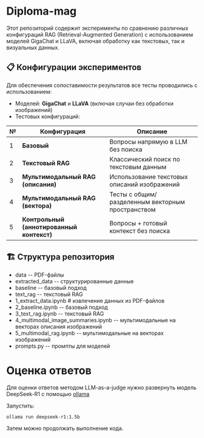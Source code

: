 # Diploma-mag
Этот репозиторий содержит эксперименты по сравнению различных конфигураций RAG (Retrieval-Augmented Generation) с использованием моделей GigaChat и LLaVA, включая обработку как текстовых, так и визуальных данных.

## 📋 Конфигурации экспериментов

Для обеспечения сопоставимости результатов все тесты проводились с использованием:

- Моделей: **GigaChat** и **LLaVA** (включая случаи без обработки изображений)
- Тестовых конфигураций:

| №  | Конфигурация                          | Описание                                                                 |
|----|---------------------------------------|--------------------------------------------------------------------------|
| 1  | **Базовый**                           | Вопросы напрямую в LLM без поиска                                        |
| 2  | **Текстовый RAG**                     | Классический поиск по текстовым данным                                   |
| 3  | **Мультимодальный RAG (описания)**    | Использование текстовых описаний изображений                             |
| 4  | **Мультимодальный RAG (вектора)**     | Тесты с общим/разделенным векторным пространством                        |
| 5  | **Контрольный (аннотированный контекст)** | Вопросы + готовый контекст без поиска                                |

## 🏗️ Структура репозитория
* data -- PDF-файлы
* extracted_data -- структурированные данные
* baseline -- базовый подход
* text_rag -- текстовый RAG
* 1_extract_data.ipynb # извлечение данных из PDF-файлов
* 2_baseline.ipynb -- базовый подход
* 3_text_rag.ipynb -- текстовый RAG
* 4_multimodal_image_summaries.ipynb -- мультимодальные на векторах описания изображений
* 5_multimodal_rag.ipynb -- мультимодальные на векторах изображений
* prompts.py -- промпты для моделей

# Оценка ответов
Для оценки ответов методом LLM-as-a-judge нужно развернуть модель DeepSeek-R1 с помощью [ollama](https://ollama.com/)

Запустить:
```
ollama run deepseek-r1:1.5b
```

Затем можно продолжать выполнение кода.
